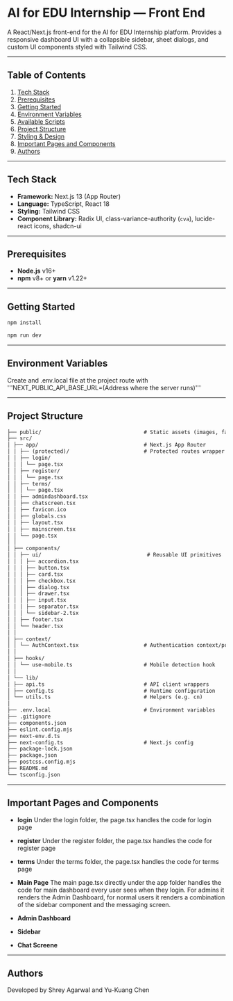 # AI for EDU Internship — Front End

A React/Next.js front-end for the AI for EDU Internship platform. Provides a responsive dashboard UI with a collapsible sidebar, sheet dialogs, and custom UI components styled with Tailwind CSS.

---

## Table of Contents

1. [Tech Stack](#tech-stack)
2. [Prerequisites](#prerequisites)
3. [Getting Started](#getting-started)
4. [Environment Variables](#environment-variables)
5. [Available Scripts](#available-scripts)
6. [Project Structure](#project-structure)
7. [Styling & Design](#styling-design)
8. [Important Pages and Components](#pages-components)
9. [Authors](#authors)

---

## Tech Stack

- **Framework:** Next.js 13 (App Router)
- **Language:** TypeScript, React 18
- **Styling:** Tailwind CSS
- **Component Library:** Radix UI, class-variance-authority (`cva`), lucide-react icons, shadcn-ui

---

## Prerequisites

- **Node.js** v16+
- **npm** v8+ or **yarn** v1.22+

---

## Getting Started

```bash
npm install
```

```bash
npm run dev
```

---

## Environment Variables

Create and .env.local file at the project route with '''NEXT_PUBLIC_API_BASE_URL=(Address where the server runs)'''

---

## Project Structure

```txt
├── public/                                 # Static assets (images, favicon, etc.)
├── src/
│ ├── app/                                  # Next.js App Router
│ │ ├── (protected)/                        # Protected routes wrapper
│ │ ├── login/
│ │ │ └── page.tsx
│ │ ├── register/
│ │ │ └── page.tsx
│ │ ├── terms/
│ │ │ └── page.tsx
│ │ ├── admindashboard.tsx
│ │ ├── chatscreen.tsx
│ │ ├── favicon.ico
│ │ ├── globals.css
│ │ ├── layout.tsx
│ │ ├── mainscreen.tsx
│ │ └── page.tsx
│ │
│ ├── components/
│ │ ├── ui/                                  # Reusable UI primitives
│ │ │ ├── accordion.tsx
│ │ │ ├── button.tsx
│ │ │ ├── card.tsx
│ │ │ ├── checkbox.tsx
│ │ │ ├── dialog.tsx
│ │ │ ├── drawer.tsx
│ │ │ ├── input.tsx
│ │ │ ├── separator.tsx
│ │ │ └── sidebar-2.tsx
│ │ ├── footer.tsx
│ │ └── header.tsx
│ │
│ ├── context/
│ │ └── AuthContext.tsx                     # Authentication context/provider
│ │
│ ├── hooks/
│ │ └── use-mobile.ts                       # Mobile detection hook
│ │
│ └── lib/
│ ├── api.ts                                # API client wrappers
│ ├── config.ts                             # Runtime configuration
│ └── utils.ts                              # Helpers (e.g. cn)
│
├── .env.local                              # Environment variables
├── .gitignore
├── components.json
├── eslint.config.mjs
├── next-env.d.ts
├── next-config.ts                          # Next.js config
├── package-lock.json
├── package.json
├── postcss.config.mjs
├── README.md
└── tsconfig.json
```

---

## Important Pages and Components

- **login**
  Under the login folder, the page.tsx handles the code for login page

- **register**
  Under the register folder, the page.tsx handles the code for register page

- **terms**
  Under the terms folder, the page.tsx handles the code for terms page

- **Main Page**
  The main page.tsx directly under the app folder handles the code for main dashboard
  every user sees when they login. For admins it renders the Admin Dashboard, for normal users it renders a combination of the sidebar component and the messaging screen.

- **Admin Dashboard**

- **Sidebar**

- **Chat Screene**

---

## Authors

Developed by Shrey Agarwal and Yu-Kuang Chen
